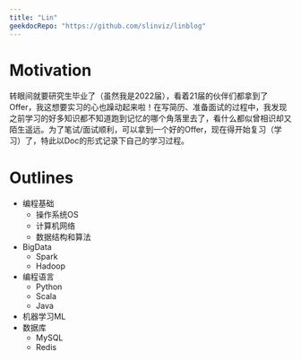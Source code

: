 ```yaml
---
title: "Lin"
geekdocRepo: "https://github.com/slinviz/linblog"
---
```


# Motivation

转眼间就要研究生毕业了（虽然我是2022届），看着21届的伙伴们都拿到了Offer，我这想要实习的心也躁动起来啦！在写简历、准备面试的过程中，我发现之前学习的好多知识都不知道跑到记忆的哪个角落里去了，看什么都似曾相识却又陌生遥远。为了笔试/面试顺利，可以拿到一个好的Offer，现在得开始复习（学习）了，特此以Doc的形式记录下自己的学习过程。

# Outlines

+ 编程基础
    - 操作系统OS
    - 计算机网络
    - 数据结构和算法
+ BigData
    - Spark
    - Hadoop
+ 编程语言
    - Python
    - Scala
    - Java
+ 机器学习ML
+ 数据库
    - MySQL
    - Redis
